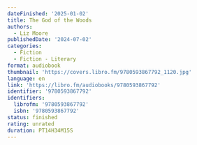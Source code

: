 ```yaml
---
dateFinished: '2025-01-02'
title: The God of the Woods
authors:
  - Liz Moore
publishedDate: '2024-07-02'
categories:
  - Fiction
  - Fiction - Literary
format: audiobook
thumbnail: 'https://covers.libro.fm/9780593867792_1120.jpg'
language: en
link: 'https://libro.fm/audiobooks/9780593867792'
identifier: '9780593867792'
identifiers:
  librofm: '9780593867792'
  isbn: '9780593867792'
status: finished
rating: unrated
duration: PT14H34M15S
---
```


